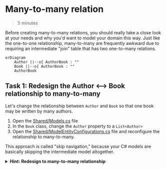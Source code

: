 # Many-to-many relation
> 5 minutes

Before creating many-to-many relations, you should really take a close look at your needs and why you'd want to model
your domain this way.
Just like the one-to-one relationship, many-to-many are frequently awkward due to requiring an
intermediate "join" table that has two one-to-many relations.

```mermaid
erDiagram
    Author ||--o{ AuthorBook : ""
    Book ||--o{ AuthorBook : ""
    AuthorBook 
```

## Task 1: Redesign the Author <––> Book relationship to many-to-many

Let's change the relationship between `Author` and `Book` so that one book may be written by many authors.

1. Open the [Shared/Models.cs](../../Shared/Models.cs) file
2. In the `Book` class, change the `Author` property to a `List<Author>`
3. Open the [Shared/ModelEntityConfigurations.cs](../../Shared/ModelEntityConfigurations.cs) file and reconfigure the
   relationship to many-to-many.

This approach is called "skip navigation," because your C# models are basically skipping the intermediate model
altogether.

<details>
<summary><b>Hint: Redesign to many-to-many relationship</b></summary>

```csharp
// Models.cs
public class Book
{
    public List<Author> Authors { get; private set; } = [];
}

// ModelEntityConfigurations.cs
public class AuthorsConfiguration : IEntityTypeConfiguration<Author>
{
    // Remove
    builder.HasMany(a => a.Books)
        .WithOne(b => b.Author)
        .HasPrincipalKey("ObjectId")
        .HasForeignKey("AuthorId")
        .IsRequired()
        .OnDelete(DeleteBehavior.Restrict);
    
    // Add
    builder.HasMany<Book>(a => a.Books)
        .WithMany(b => b.Authors)
        .UsingEntity("AuthorBook", abBuilder =>
        {
            abBuilder.HasOne(typeof(Author)).WithMany().HasForeignKey("AuthorsId").HasPrincipalKey("ObjectId");
        });
}

public class BooksConfiguration : IEntityTypeConfiguration<Book>
{
    // Remove
    builder.HasOne(b => b.Author)
         .WithMany(a => a.Books)
         .HasForeignKey("AuthorId");
}
```
</details>